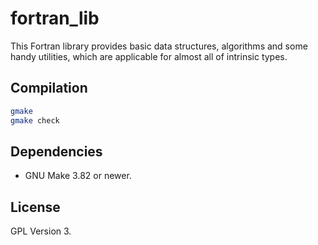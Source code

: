 # fortran_lib
This Fortran library provides basic data structures, algorithms and some handy utilities, which are applicable for almost all of intrinsic types.

## Compilation

```bash
gmake
gmake check
```

## Dependencies

- GNU Make 3.82 or newer.

## License

GPL Version 3.
